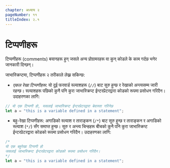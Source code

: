 ```yaml
---
chapter: अध्याय २
pageNumber: ११
titleIndex: २.१
---
```

# टिप्पणीहरू

टिप्पणीहरू (comments) बयानहरू हुन् जसले अन्य प्रोग्रामरहरू वा कुन् कोडले के काम गर्दछ भनेर जानकारी दिन्छन्।

जाभास्क्रिप्टमा, टिप्पणीहरू २  तरीकाले लेख्न सकिन्छ:

* _एकल रेखा टिप्पणीहरू_: यो दुई फरवार्ड स्ल्याशहरू (`//`) बाट सुरु हुन्छ र रेखाको अन्त्यसम्म जारी रहन्छ। स्ल्याशहरू पछिको कुनै पनि कुरा जाभास्क्रिप्ट ईन्टरप्रेटरद्वारा कोडको रूपमा प्रसोधन गरिदैन। उदाहरणका लागि:

```javascript
// यो एक टिप्पणी हो, यसलाई जाभास्क्रिप्ट ईन्टरप्रेटरद्वारा बेवास्ता गरिनेछ
let a = "this is a variable defined in a statement";
```

* बहु-रेखा टिप्पणीहरू: अगाडिको स्ल्याश र ताराङ्कन (`/*`) बाट सुरु हुन्छ र ताराङ्कन र अगाडिको स्ल्याश (`*/`) सँग समाप्त हुन्छ। सुरु र अन्त्य चिन्हहरू बीचको कुनै पनि कुरा जाभास्क्रिप्ट ईन्टरप्रेटरद्वारा कोडको रूपमा प्रसोधन गरिदैन। उदाहरणका लागि:

```javascript
/*
यो एक बहुरेखा टिप्पणी हो
जसलाई जाभास्क्रिप्ट ईन्टरप्रेटरद्वारा कोडको रूपमा प्रसोधन गरिदैन।
*/
let a = "this is a variable defined in a statement";
```
